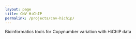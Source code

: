 ```yaml
---
layout: page
title: CNV-HiChIP
permalink: /projects/cnv-hichip/
---
```

Bioinformatics tools for Copynumber variation with HiChIP data
